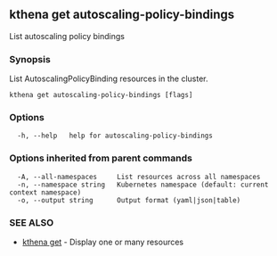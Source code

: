 ## kthena get autoscaling-policy-bindings

List autoscaling policy bindings

### Synopsis

List AutoscalingPolicyBinding resources in the cluster.

```
kthena get autoscaling-policy-bindings [flags]
```

### Options

```
  -h, --help   help for autoscaling-policy-bindings
```

### Options inherited from parent commands

```
  -A, --all-namespaces     List resources across all namespaces
  -n, --namespace string   Kubernetes namespace (default: current context namespace)
  -o, --output string      Output format (yaml|json|table)
```

### SEE ALSO

* [kthena get](kthena_get.md)	 - Display one or many resources


